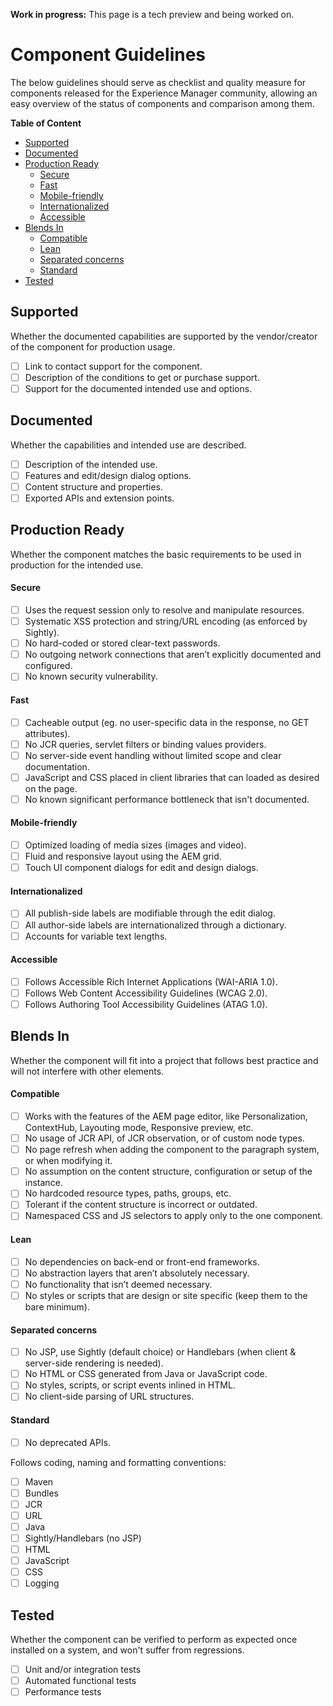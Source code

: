 **Work in progress:** This page is a tech preview and being worked on.

# Component Guidelines

The below guidelines should serve as checklist and quality measure for components released for the Experience Manager community, allowing an easy overview of the status of components and comparison among them.

**Table of Content**
- [Supported](#supported)
- [Documented](#documented)
- [Production Ready](#production-ready)
    - [Secure](#secure)
    - [Fast](#fast)
    - [Mobile-friendly](#mobile-friendly)
    - [Internationalized](#internationalized)
    - [Accessible](#accessible)
- [Blends In](#blends-in)
    - [Compatible](#compatible)
    - [Lean](#lean)
    - [Separated concerns](#separated-concerns)
    - [Standard](#standard)
- [Tested](#tested)

## Supported
Whether the documented capabilities are supported by the vendor/creator of the component for production usage.
- [ ] Link to contact support for the component.
- [ ] Description of the conditions to get or purchase support.
- [ ] Support for the documented intended use and options.

## Documented
Whether the capabilities and intended use are described.
- [ ] Description of the intended use.
- [ ] Features and edit/design dialog options.
- [ ] Content structure and properties.
- [ ] Exported APIs and extension points.

## Production Ready
Whether the component matches the basic requirements to be used in production for the intended use.

#### Secure
- [ ] Uses the request session only to resolve and manipulate resources.
- [ ] Systematic XSS protection and string/URL encoding (as enforced by Sightly).
- [ ] No hard-coded or stored clear-text passwords.
- [ ] No outgoing network connections that aren’t explicitly documented and configured.
- [ ] No known security vulnerability.

#### Fast
- [ ] Cacheable output (eg. no user-specific data in the response, no GET attributes).
- [ ] No JCR queries, servlet filters or binding values providers.
- [ ] No server-side event handling without limited scope and clear documentation.
- [ ] JavaScript and CSS placed in client libraries that can loaded as desired on the page.
- [ ] No known significant performance bottleneck that isn't documented.

#### Mobile-friendly
- [ ] Optimized loading of media sizes (images and video).
- [ ] Fluid and responsive layout using the AEM grid.
- [ ] Touch UI component dialogs for edit and design dialogs.

#### Internationalized
- [ ] All publish-side labels are modifiable through the edit dialog.
- [ ] All author-side labels are internationalized through a dictionary.
- [ ] Accounts for variable text lengths.

#### Accessible
- [ ] Follows Accessible Rich Internet Applications (WAI-ARIA 1.0).
- [ ] Follows Web Content Accessibility Guidelines (WCAG 2.0).
- [ ] Follows Authoring Tool Accessibility Guidelines (ATAG 1.0).

## Blends In
Whether the component will fit into a project that follows best practice and will not interfere with other elements.

#### Compatible
- [ ] Works with the features of the AEM page editor, like Personalization, ContextHub, Layouting mode, Responsive preview, etc.
- [ ] No usage of JCR API, of JCR observation, or of custom node types.
- [ ] No page refresh when adding the component to the paragraph system, or when modifying it.
- [ ] No assumption on the content structure, configuration or setup of the instance.
- [ ] No hardcoded resource types, paths, groups, etc.
- [ ] Tolerant if the content structure is incorrect or outdated.
- [ ] Namespaced CSS and JS selectors to apply only to the one component.

#### Lean
- [ ] No dependencies on back-end or front-end frameworks.
- [ ] No abstraction layers that aren’t absolutely necessary.
- [ ] No functionality that isn’t deemed necessary.
- [ ] No styles or scripts that are design or site specific (keep them to the bare minimum).

#### Separated concerns
- [ ] No JSP, use Sightly (default choice) or Handlebars (when client & server-side rendering is needed).
- [ ] No HTML or CSS generated from Java or JavaScript code.
- [ ] No styles, scripts, or script events inlined in HTML.
- [ ] No client-side parsing of URL structures.

#### Standard
- [ ] No deprecated APIs.

Follows coding, naming and formatting conventions:
- [ ] Maven
- [ ] Bundles
- [ ] JCR
- [ ] URL
- [ ] Java
- [ ] Sightly/Handlebars (no JSP)
- [ ] HTML
- [ ] JavaScript
- [ ] CSS
- [ ] Logging

## Tested
Whether the component can be verified to perform as expected once installed on a system, and won't suffer from regressions.

- [ ] Unit and/or integration tests
- [ ] Automated functional tests
- [ ] Performance tests
